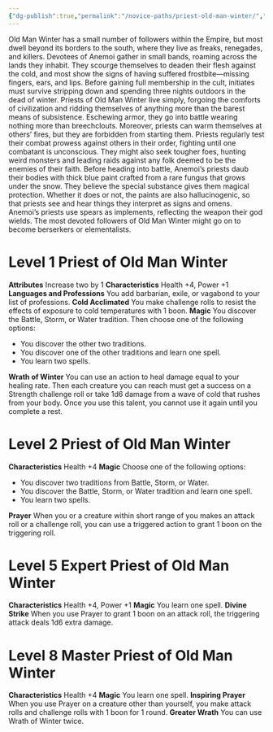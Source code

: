 ```yaml
---
{"dg-publish":true,"permalink":"/novice-paths/priest-old-man-winter/","tags":["Magic"]}
---
```


Old Man Winter has a small number of followers within the Empire, but most dwell beyond its borders to the south, where they live as freaks, renegades, and killers.
Devotees of Anemoi gather in small bands, roaming across the lands they inhabit. They scourge themselves to deaden their flesh against the cold, and most show the signs of having suffered frostbite—missing fingers, ears, and lips. Before gaining full membership in the cult, initiates must survive stripping down and spending three nights outdoors in the dead of winter.
Priests of Old Man Winter live simply, forgoing the comforts of civilization and ridding themselves of anything more than the barest means of subsistence.
Eschewing armor, they go into battle wearing nothing more than breechclouts. Moreover, priests can warm themselves at others’ fires, but they are forbidden from starting them.
Priests regularly test their combat prowess against others in their order, fighting until one combatant is unconscious. They might also seek tougher foes, hunting weird monsters and leading raids against any folk deemed to be the enemies of their faith.
Before heading into battle, Anemoi’s priests daub their bodies with thick blue paint crafted from a rare fungus that grows under the snow. They believe the special substance gives them magical protection. Whether it does or not, the paints are also hallucinogenic, so that priests see and hear things they interpret as signs and omens. Anemoi’s priests use spears as implements, reflecting the weapon their god wields. The most devoted followers of Old Man Winter might go on to become berserkers or elementalists.
# Level 1 Priest of Old Man Winter
**Attributes** Increase two by 1
**Characteristics** Health +4, Power +1
**Languages and Professions** You add barbarian, exile, or vagabond to your list of professions.
**Cold Acclimated** You make challenge rolls to resist the effects of exposure to cold temperatures with 1 boon.
**Magic** You discover the Battle, Storm, or Water tradition.
Then choose one of the following options:
- You discover the other two traditions.
- You discover one of the other traditions and learn one spell.
- You learn two spells.

**Wrath of Winter** You can use an action to heal damage equal to your healing rate. Then each creature you can reach must get a success on a Strength challenge roll or take 1d6 damage from a wave of cold that rushes from your body.
Once you use this talent, you cannot use it again until you complete a rest.
# Level 2 Priest of Old Man Winter
**Characteristics** Health +4
**Magic** Choose one of the following options:
- You discover two traditions from Battle, Storm, or Water.
- You discover the Battle, Storm, or Water tradition and learn one spell.
- You learn two spells.

**Prayer** When you or a creature within short range of you makes an attack roll or a challenge roll, you can use a triggered action to grant 1 boon on the triggering roll.
# Level 5 Expert Priest of Old Man Winter
**Characteristics** Health +4, Power +1
**Magic** You learn one spell.
**Divine Strike** When you use Prayer to grant 1 boon on an attack roll, the triggering attack deals 1d6 extra damage.
# Level 8 Master Priest of Old Man Winter
**Characteristics** Health +4
**Magic** You learn one spell.
**Inspiring Prayer** When you use Prayer on a creature other than yourself, you make attack rolls and challenge rolls with 1 boon for 1 round.
**Greater Wrath** You can use Wrath of Winter twice.